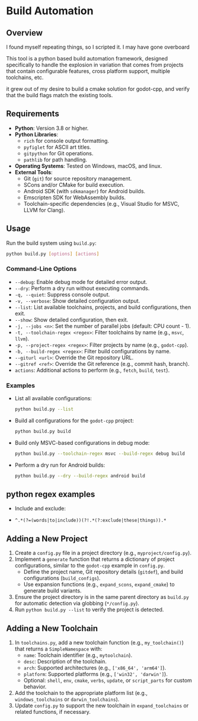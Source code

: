 # Build Automation

## Overview
I found myself repeating things, so I scripted it. I may have gone overboard

This tool is a python based build automation framework, designed specifically to handle the explosion in variation
that comes from projects that contain configurable features, cross platform support, multiple toolchains, etc.

it grew out of my desire to build a cmake solution for godot-cpp, and verify that the build flags match the existing
tools.


## Requirements

- **Python**: Version 3.8 or higher.
- **Python Libraries**:
    - `rich` for console output formatting.
    - `pyfiglet` for ASCII art titles.
    - `gitpython` for Git operations.
    - `pathlib` for path handling.
- **Operating Systems**: Tested on Windows, macOS, and linux.
- **External Tools**:
    - Git (`git`) for source repository management.
    - SCons and/or CMake for build execution.
    - Android SDK (with `sdkmanager`) for Android builds.
    - Emscripten SDK for WebAssembly builds.
    - Toolchain-specific dependencies (e.g., Visual Studio for MSVC, LLVM for Clang).

## Usage

Run the build system using `build.py`:

```bash
python build.py [options] [actions]
```

### Command-Line Options

- `--debug`: Enable debug mode for detailed error output.
- `--dry`: Perform a dry run without executing commands.
- `-q, --quiet`: Suppress console output.
- `-v, --verbose`: Show detailed configuration output.
- `--list`: List available toolchains, projects, and build configurations, then exit.
- `--show`: Show detailed configuration, then exit.
- `-j, --jobs <n>`: Set the number of parallel jobs (default: CPU count - 1).
- `-t, --toolchain-regex <regex>`: Filter toolchains by name (e.g., `msvc`, `llvm`).
- `-p, --project-regex <regex>`: Filter projects by name (e.g., `godot-cpp`).
- `-b, --build-regex <regex>`: Filter build configurations by name.
- `--giturl <url>`: Override the Git repository URL.
- `--gitref <ref>`: Override the Git reference (e.g., commit hash, branch).
- `actions`: Additional actions to perform (e.g., `fetch`, `build`, `test`).

### Examples

- List all available configurations:
  ```bash
  python build.py --list
  ```

- Build all configurations for the `godot-cpp` project:
  ```bash
  python build.py build
  ```

- Build only MSVC-based configurations in debug mode:
  ```bash
  python build.py --toolchain-regex msvc --build-regex debug build
  ```

- Perform a dry run for Android builds:
  ```bash
  python build.py --dry --build-regex android build
  ```
  
## python regex examples

- Include and exclude:
- ```regex
  ^.*(?=(words|to|include))(?!.*(?:exclude|these|things)).*
  ```

## Adding a New Project

1. Create a `config.py` file in a project directory (e.g., `myproject/config.py`).
2. Implement a `generate` function that returns a dictionary of project configurations, similar to the `godot-cpp` example in `config.py`.
    - Define the project name, Git repository details (`gitdef`), and build configurations (`build_configs`).
    - Use expansion functions (e.g., `expand_scons`, `expand_cmake`) to generate build variants.
3. Ensure the project directory is in the same parent directory as `build.py` for automatic detection via globbing (`*/config.py`).
4. Run `python build.py --list` to verify the project is detected.

## Adding a New Toolchain

1. In `toolchains.py`, add a new toolchain function (e.g., `my_toolchain()`) that returns a `SimpleNamespace` with:
    - `name`: Toolchain identifier (e.g., `mytoolchain`).
    - `desc`: Description of the toolchain.
    - `arch`: Supported architectures (e.g., `['x86_64', 'arm64']`).
    - `platform`: Supported platforms (e.g., `['win32', 'darwin']`).
    - Optional: `shell`, `env`, `cmake`, `verbs`, `update`, or `script_parts` for custom behavior.
2. Add the toolchain to the appropriate platform list (e.g., `windows_toolchains` or `darwin_toolchains`).
3. Update `config.py` to support the new toolchain in `expand_toolchains` or related functions, if necessary.
